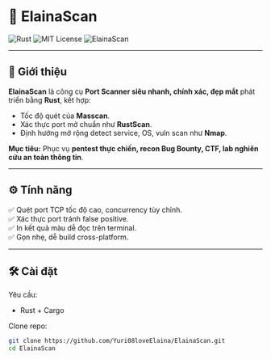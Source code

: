 # 🌸 ElainaScan

![Rust](https://img.shields.io/badge/Rust-%23dea584.svg?style=for-the-badge&logo=rust&logoColor=white)
![MIT License](https://img.shields.io/github/license/Yuri08loveElaina/ElainaScan?style=for-the-badge)
![ElainaScan](https://img.shields.io/badge/Fast%20Port%20Scanner-ElainaScan-ff69b4?style=for-the-badge)

---

## 🚀 Giới thiệu

**ElainaScan** là công cụ **Port Scanner siêu nhanh, chính xác, đẹp mắt** phát triển bằng **Rust**, kết hợp:
- Tốc độ quét của **Masscan**.
- Xác thực port mở chuẩn như **RustScan**.
- Định hướng mở rộng detect service, OS, vuln scan như **Nmap**.

**Mục tiêu:** Phục vụ **pentest thực chiến, recon Bug Bounty, CTF, lab nghiên cứu an toàn thông tin**.

---

## ⚙️ Tính năng

✅ Quét port TCP tốc độ cao, concurrency tùy chỉnh.  
✅ Xác thực port tránh false positive.  
✅ In kết quả màu dễ đọc trên terminal.  
✅ Gọn nhẹ, dễ build cross-platform.

---

## 🛠️ Cài đặt

Yêu cầu:
- Rust + Cargo

Clone repo:
```bash
git clone https://github.com/Yuri08loveElaina/ElainaScan.git
cd ElainaScan
